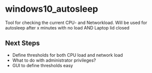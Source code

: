 # windows10_autosleep
Tool for checking the current CPU- and Networkload. Will be used for autosleep after x minutes with no load AND Laptop lid closed
## Next Steps
- Define thresholds for both CPU load and network load
- What to do with administrator privileges?
- GUI to define thresholds easy

